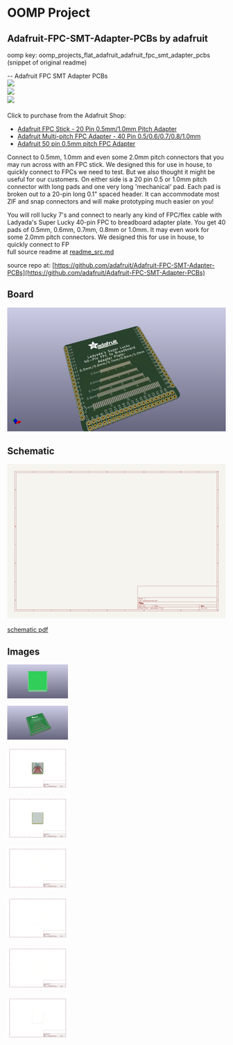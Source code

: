 # OOMP Project  
## Adafruit-FPC-SMT-Adapter-PCBs  by adafruit  
  
oomp key: oomp_projects_flat_adafruit_adafruit_fpc_smt_adapter_pcbs  
(snippet of original readme)  
  
-- Adafruit FPC SMT Adapter PCBs  
<a href="http://www.adafruit.com/products/1325"><img src="assets/1325.jpg?raw=true" width="276px"></a>&nbsp;   
<a href="http://www.adafruit.com/products/1436"><img src="assets/1436.jpg?raw=true" width="275px"></a>&nbsp;   
<a href="http://www.adafruit.com/products/1492"><img src="assets/1492.jpg?raw=true" width="275px"></a><br />  
Click to purchase from the Adafruit Shop:  
- [Adafruit FPC Stick - 20 Pin 0.5mm/1.0mm Pitch Adapter](https://www.adafruit.com/product/1325)  
- [Adafruit Multi-pitch FPC Adapter - 40 Pin 0.5/0.6/0.7/0.8/1.0mm](https://www.adafruit.com/product/1436)  
- [Adafruit 50 pin 0.5mm pitch FPC Adapter](https://www.adafruit.com/product/1492)  
  
Connect to 0.5mm, 1.0mm and even some 2.0mm pitch connectors that you may run across with an FPC stick. We designed this for use in house, to quickly connect to FPCs we need to test. But we also thought it might be useful for our customers. On either side is a 20 pin 0.5 or 1.0mm pitch connector with long pads and one very long 'mechanical' pad. Each pad is broken out to a 20-pin long 0.1" spaced header. It can accommodate most ZIF and snap connectors and will make prototyping much easier on you!  
  
You will roll lucky 7's and connect to nearly any kind of FPC/flex cable with Ladyada's Super Lucky 40-pin FPC to breadboard adapter plate. You get 40 pads of 0.5mm, 0.6mm, 0.7mm, 0.8mm or 1.0mm. It may even work for some 2.0mm pitch connectors. We designed this for use in house, to quickly connect to FP  
  full source readme at [readme_src.md](readme_src.md)  
  
source repo at: [https://github.com/adafruit/Adafruit-FPC-SMT-Adapter-PCBs](https://github.com/adafruit/Adafruit-FPC-SMT-Adapter-PCBs)  
## Board  
  
[![working_3d.png](working_3d_600.png)](working_3d.png)  
## Schematic  
  
[![working_schematic.png](working_schematic_600.png)](working_schematic.png)  
  
[schematic pdf](working_schematic.pdf)  
## Images  
  
[![working_3D_bottom.png](working_3D_bottom_140.png)](working_3D_bottom.png)  
  
[![working_3D_top.png](working_3D_top_140.png)](working_3D_top.png)  
  
[![working_assembly_page_01.png](working_assembly_page_01_140.png)](working_assembly_page_01.png)  
  
[![working_assembly_page_02.png](working_assembly_page_02_140.png)](working_assembly_page_02.png)  
  
[![working_assembly_page_03.png](working_assembly_page_03_140.png)](working_assembly_page_03.png)  
  
[![working_assembly_page_04.png](working_assembly_page_04_140.png)](working_assembly_page_04.png)  
  
[![working_assembly_page_05.png](working_assembly_page_05_140.png)](working_assembly_page_05.png)  
  
[![working_assembly_page_06.png](working_assembly_page_06_140.png)](working_assembly_page_06.png)  
